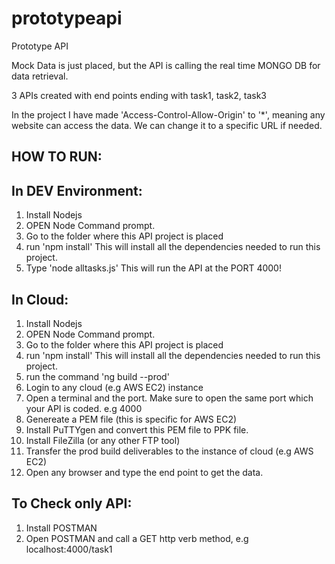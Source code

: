 # prototypeapi
Prototype API

Mock Data is just placed, but the API is calling the real time MONGO DB for data retrieval.

3 APIs created with end points ending with task1, task2, task3

In the project I have made 'Access-Control-Allow-Origin' to '*', meaning any website can access the data. We can change it to a specific URL if needed.

HOW TO RUN:
----------
 In DEV Environment:
--------------------
1. Install Nodejs
2. OPEN Node Command prompt.
3. Go to the folder where this API project is placed
4. run 'npm install'
     This will install all the dependencies needed to run this project.
5. Type 'node alltasks.js'
       This will run the API at the PORT 4000!

In Cloud:
---------
1. Install Nodejs
2. OPEN Node Command prompt.
3. Go to the folder where this API project is placed
4. run 'npm install'
     This will install all the dependencies needed to run this project.
5. run the command 'ng build --prod'
6. Login to any cloud (e.g AWS EC2) instance
7. Open a terminal and the port. Make sure to open the same port which your API is coded. e.g 4000
8. Genereate a PEM file (this is specific for AWS EC2)
9. Install PuTTYgen and convert this PEM file to PPK file.
10. Install FileZilla (or any other FTP tool)
11. Transfer the prod build deliverables to the instance of cloud (e.g AWS EC2)
12. Open any browser and type the end point to get the data.


To Check only API:
------------------
1. Install POSTMAN 
2. Open POSTMAN and call a GET http verb method, e.g localhost:4000/task1
